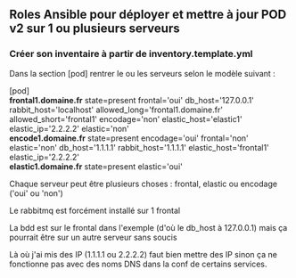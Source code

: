 ## Roles Ansible pour déployer et mettre à jour POD v2 sur 1 ou plusieurs serveurs

### Créer son inventaire à partir de inventory.template.yml  
  
Dans la section [pod] rentrer le ou les serveurs selon le modèle suivant :  
  
[pod]  
**frontal1.domaine.fr** state=present frontal='oui' db_host='127.0.0.1' rabbit_host='localhost' allowed_long='frontal1.domaine.fr' allowed_short='frontal1'  encodage='non' elastic_host='elastic1' elastic_ip='2.2.2.2' elastic='non'  
**encode1.domaine.fr** state=present encodage='oui' frontal='non' elastic='non' db_host='1.1.1.1' rabbit_host='1.1.1.1' elastic_host='frontal1' elastic_ip='2.2.2.2'  
**elastic1.domaine.fr** state=present elastic='oui'  
  
Chaque serveur peut être plusieurs choses : frontal, elastic ou encodage ('oui' ou 'non')  

Le rabbitmq est forcément installé sur 1 frontal  

La bdd est sur le frontal dans l'exemple (d'où le db_host à 127.0.0.1) mais ça pourrait être sur un autre serveur sans soucis  

Là où j'ai mis des IP (1.1.1.1 ou 2.2.2.2) faut bien mettre des IP sinon ça ne fonctionne pas avec des noms DNS dans la conf de certains services.  
